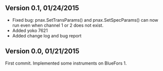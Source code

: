 ## Version 0.1, 01/24/2015
- Fixed bug: pnax.SetTransParams() and pnax.SetSpecParams() can now run even when channel 1 or 2 does not exist.
- Added yoko 7621
- Added change log and bug report

## Version 0.0, 01/21/2015 
First commit. Implemented some instruments on BlueFors 1.